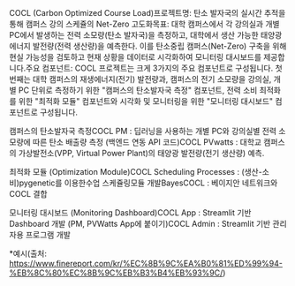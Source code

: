 COCL (Carbon Optimized Course Load)프로젝트명: 탄소 발자국의 실시간 추적을 통해 캠퍼스 강의 스케쥴의 Net-Zero 고도화목표: 대학 캠퍼스에서 각 강의실과 개별 PC에서 발생하는 전력 소모량(탄소 발자국)을 측정하고, 대학에서 생산 가능한 태양광 에너지 발전량(전력 생산량)을 예측한다. 이를 탄소중립 캠퍼스(Net-Zero) 구축을 위해 현실 가능성을 검토하고 현재 상황을 데이터로 시각화하여 모니터링 대시보드를 제공합니다.주요 컴포넌트: COCL 프로젝트는 크게 3가지의 주요 컴포넌트로 구성됩니다. 첫 번째는 대학 캠퍼스의 재생에너지(전기) 발전량과, 캠퍼스의 전기 소모량을 강의실, 개별 PC 단위로 측정하기 위한 "캠퍼스의 탄소발자국 측정" 컴포넌트, 전력 소비 최적화를 위한 "최적화 모듈" 컴포넌트와 시각화 및 모니터링을 위한 "모니터링 대시보드" 컴포넌트로 구성됩니다.

캠퍼스의 탄소발자국 측정COCL PM : 딥러닝을 사용하는 개별 PC와 강의실별 전력 소모량에 따른 탄소 배출량 측정 (백엔드 연동 API 코드)COCL PVwatts : 대학교 캠퍼스의 가상발전소(VPP, Virtual Power Plant)의 태양광 발전량(전기 생산량) 예측.


최적화 모듈 (Optimization Module)COCL Scheduling Processes : (생산-소비)pygenetic를 이용한수업 스케쥴링모듈 개발BayesCOCL : 베이지안 네트워크와 COCL 결합


모니터링 대시보드 (Monitoring Dashboard)COCL App : Streamlit 기반 Dashboard 개발 (PM, PVWatts App에 붙이기)COCL Admin : Streamlit 기반 관리자용 프로그램 개발


*예시(출처: https://www.finereport.com/kr/%EC%8B%9C%EA%B0%81%ED%99%94-%EB%8C%80%EC%8B%9C%EB%B3%B4%EB%93%9C/)
